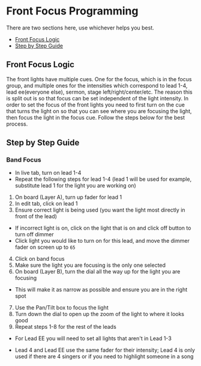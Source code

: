 # Front Focus Programming

There are two sections here, use whichever helps you best.

- [Front Focus Logic](#front-focus-logic)
- [Step by Step Guide](#step-by-step-guide)

## Front Focus Logic

The front lights have multiple cues.  One for the focus, which is in the focus group, and multiple ones for the intensities which correspond to lead 1-4, lead ee(everyone else), sermon, stage left/right/center/etc.  The reason this is split out is so that focus can be set independent of the light intensity.  In order to set the focus of the front lights you need to first turn on the cue that turns the light on so that you can see where you are focusing the light, then focus the light in the focus cue.  Follow the steps below for the best process.

## Step by Step Guide

### Band Focus

- In live tab, turn on lead 1-4
- Repeat the following steps for lead 1-4 (lead 1 will be used for example, substitute lead 1 for the light you are working on)

1. On board (Layer A), turn up fader for lead 1
2. In edit tab, click on lead 1
3. Ensure correct light is being used (you want the light most directly in front of the lead)
  - If incorrect light is on, click on the light that is on and click off button to turn off dimmer
  - Click light you would like to turn on for this lead, and move the dimmer fader on screen up to `65`
4. Click on band focus
5. Make sure the light you are focusing is the only one selected
6. On board (Layer B), turn the dial all the way up for the light you are focusing
  - This will make it as narrow as possible and ensure you are in the right spot
7. Use the Pan/Tilt box to focus the light
8. Turn down the dial to open up the zoom of the light to where it looks good
9. Repeat steps 1-8 for the rest of the leads
  - For Lead EE you will need to set all lights that aren't in Lead 1-3

- Lead 4 and Lead EE use the same fader for their intensity; Lead 4 is only used if there are 4 singers or if you need to highlight someone in a song
